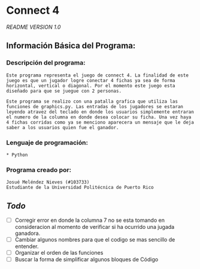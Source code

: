 # Connect 4
*README VERSION 1.0*
## Información Básica del Programa:
### **Descripción del programa:**
    Este programa representa el juego de connect 4. La finalidad de este juego es que un jugador logre conectar 4 fichas ya sea de forma horizontal, vertical o diagonal. Por el momento este juego esta diseñado para que se juegue con 2 personas. 

    Este programa se realizo con una patalla grafica que utiliza las funciones de graphics.py. Las entradas de los jugadores se estaran leyendo atravez del teclado en donde los usuarios simplemente entraran el numero de la columna en donde desea colocar su ficha. Una vez haya 4 fichas corridas como ya se menciono aparecera un mensaje que le deja saber a los usuarios quien fue el ganador.

### **Lenguaje de programación:**
    * Python

### **Programa creado por:**
    Josué Meléndez Nieves (#103733)
    Estudiante de la Universidad Politécnica de Puerto Rico

## ***Todo***
- [ ] Corregir error en donde la columna 7 no se esta tomando en consideracion al momento de verificar si ha ocurrido una jugada ganadora.
- [ ] Cambiar algunos nombres para que el codigo se mas sencillo de entender.
- [ ] Organizar el orden de las funciones
- [ ] Buscar la forma de simplificar algunos bloques de Código